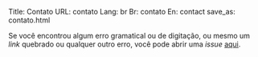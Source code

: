 Title: Contato
URL: contato
Lang: br
Br: contato
En: contact
save_as: contato.html

Se você encontrou algum erro gramatical ou de digitação, ou mesmo um *link* quebrado ou qualquer outro erro, você pode abrir uma *issue* [aqui](https://github.com/futebolvital/vital-page/issues).

